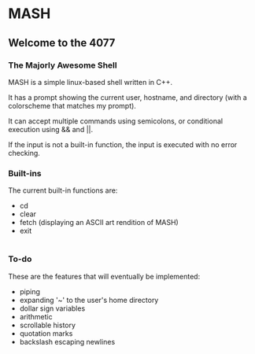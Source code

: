 # MASH
## Welcome to the 4077
### The Majorly Awesome Shell

MASH is a simple linux-based shell written in C++.

It has a prompt showing the current user, hostname, and directory (with a colorscheme that matches my prompt).

It can accept multiple commands using semicolons, or conditional execution using && and ||.

If the input is not a built-in function, the input is executed with no error checking.

### Built-ins
The current built-in functions are:
* cd
* clear
* fetch (displaying an ASCII art rendition of MASH)
* exit

# 

### To-do
These are the features that will eventually be implemented:
* piping
* expanding '~' to the user's home directory
* dollar sign variables
* arithmetic
* scrollable history
* quotation marks
* backslash escaping newlines
